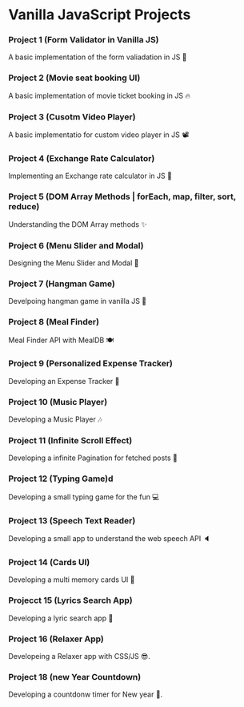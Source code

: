 # Vanilla JavaScript Projects

### Project 1 (Form Validator in Vanilla JS)

A basic implementation of the form valiadation in JS 🚀

### Project 2 (Movie seat booking UI)

A basic implementation of movie ticket booking in JS 🔥

### Project 3 (Cusotm Video Player)

A basic implementatio for custom video player in JS 📽

### Project 4 (Exchange Rate Calculator)

Implementing an Exchange rate calculator in JS 💱

### Project 5 (DOM Array Methods | forEach, map, filter, sort, reduce)

Understanding the DOM Array methods ✨

### Project 6 (Menu Slider and Modal)

Designing the Menu Slider and Modal 🚀

### Project 7 (Hangman Game)

Develpoing hangman game in vanilla JS 🎢

### Project 8 (Meal Finder)

Meal Finder API with MealDB 🍽

### Project 9 (Personalized Expense Tracker)

Developing an Expense Tracker 🧮

### Project 10 (Music Player)

Developing a Music Player 🎶

### Project 11 (Infinite Scroll Effect)

Developing a infinite Pagination for fetched posts 📘

### Project 12 (Typing Game)d

Developing a small typing game for the fun 💻

### Project 13 (Speech Text Reader)

Developing a small app to understand the web speech API 🔈

### Project 14 (Cards UI)

Developing a multi memory cards UI 🎴

### Projecct 15 (Lyrics Search App)

Developing a lyric search app 📜

### Project 16 (Relaxer App)

Developeing a Relaxer app with CSS/JS 😎.

### Project 18 (new Year Countdown)

Developing a countdonw timer for New year 🎊.
